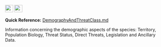 <img src='http://img585.imageshack.us/img585/4808/optional.jpg' width='26' height='24' /> <img src='http://imageshack.us/a/img16/5397/multipleg.jpg' width='26' height='24' />

**Quick Reference:** [DemographyAndThreatClass.md](../wiki/DemographyAndThreatClass.md)

Information concerning the demographic aspects of the species: Territory, Population Biology, Threat Status, Direct Threats, Legislation and Ancillary Data.
